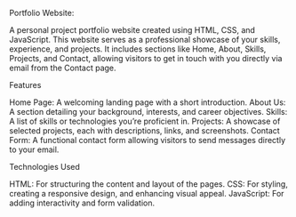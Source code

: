Portfolio Website:

A personal project portfolio website created using HTML, CSS, and JavaScript.
This website serves as a professional showcase of your skills, experience, and projects. 
It includes sections like Home, About, Skills, Projects, and Contact, allowing visitors to get in touch with you directly via email from the Contact page.

Features

Home Page: A welcoming landing page with a short introduction.
About Us: A section detailing your background, interests, and career objectives.
Skills: A list of skills or technologies you’re proficient in.
Projects: A showcase of selected projects, each with descriptions, links, and screenshots.
Contact Form: A functional contact form allowing visitors to send messages directly to your email.

Technologies Used

HTML: For structuring the content and layout of the pages.
CSS: For styling, creating a responsive design, and enhancing visual appeal.
JavaScript: For adding interactivity and form validation.
